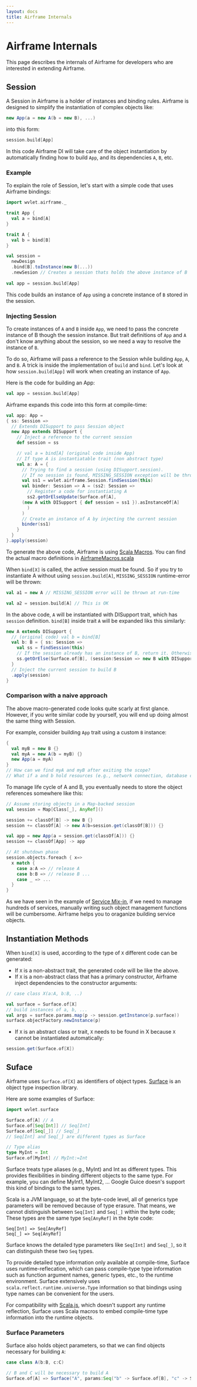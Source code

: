 ```yaml
---
layout: docs
title: Airframe Internals
---
```


# Airframe Internals

This page describes the internals of Airframe for developers who are interested in extending Airframe.

## Session 

A Session in Airframe is a holder of instances and binding rules. Airframe is designed to simplify the instantiation of complex objects like:
```scala
new App(a = new A(b = new B), ...)
```

into this form:
```scala
session.build[App]
```

In this code Airframe DI will take care of the object instantiation by automatically finding how to build `App`, and its dependencies `A`, `B`, etc.

### Example

To explain the role of Session, let's start with a simple code that uses Airframe bindings:

```scala
import wvlet.airframe._

trait App {
  val a = bind[A]
}

trait A {
  val b = bind[B]
}

val session =
  newDesign
  .bind[B].toInstance(new B(...))
  .newSesion // Creates a session thats holds the above instance of B
 
val app = session.build[App]
```
This code builds an instance of `App` using a concrete instance of `B` stored in the session.

### Injecting Session

To create instances of `A` and `B` inside `App`, we need to pass the concrete instance of B though the session instance. But trait definitions of `App` and `A` don't know anything about the session, so we need a way to resolve the instance of `B`.

To do so, Airframe will pass a reference to the Session while building `App`, `A`, and `B`. A trick is inside the implementation of `build` and `bind`. Let's look at how `session.build[App]` will work when creating an instance of `App`.

Here is the code for building an App:

```scala
val app = session.build[App]
```

Airframe expands this code into this form at compile-time:

```scala
val app: App = 
{ ss: Session =>
  // Extends DISupport to pass Session object
  new App extends DISupport {
    // Inject a reference to the current session
    def session = ss

    // val a = bind[A] (original code inside App)
    // If type A is instantiatable trait (non abstract type)
    val a: A = {
      // Trying to find a session (using DISupport.session).
      // If no session is found, MISSING_SESSION exception will be thrown
      val ss1 = wvlet.airframe.Session.findSession(this)
      val binder: Session => A = (ss2: Session =>
        // Register a code for instantiating A 
        ss2.getOrElseUpdate(Surface.of[A],
	  (new A with DISupport { def session = ss1 }).asInstanceOf[A]
        )
      )
      // Create an instance of A by injecting the current session
      binder(ss1)
    }
  }
}.apply(session)
```

To generate the above code, Airframe is using [Scala Macros](http://docs.scala-lang.org/overviews/macros/overview.html). You can find the actual macro definitions in [AirframeMacros.scala](https://github.com/wvlet/airframe/blob/master/airframe-macros/shared/src/main/scala/wvlet/airframe/AirframeMacros.scala)

When `bind[X]` is called, the active session must be found. So if you try to instantiate A without using `session.build[A]`, `MISSING_SESSION` runtime-error will be thrown:

```scala
val a1 = new A // MISSING_SESSION error will be thrown at run-time

val a2 = session.build[A] // This is OK
```

In the above code, `A` will be instantiated with DISupport trait, which has `session` definition. `bind[B]` inside trait `A` will be expanded liks this similarly:

```scala
new A extends DISupport {
  // (original code) val b = bind[B]
  val b: B = { ss: Session =>
    val ss = findSession(this)
    // If the session already has an instance of B, return it. Otherwise, craete a new instance of B 
    ss.getOrElse(Surface.of[B], (session:Session => new B with DISupport { ... } ))
  }
  // Inject the current session to build B
  .apply(session) 
}
```

### Comparison with a naive approach

The above macro-generated code looks quite scarly at first glance. 
However, if you write similar code by yourself, you will end up doing almost the same thing with Session.

For example, consider building `App` trait using a custom `B` instance:

```scala
{ 
  val myB = new B {}
  val myA = new A(b = myB) {}
  new App(a = myA)
}
// How can we find myA and myB after exiting the scope?
// What if a and b hold resources (e.g., network connection, database connection, etc.), that need to be released later?
```

To manage life cycle of A and B, you eventually needs to store the object references somewhere like this:

```scala
// Assume storing objects in a Map-backed session
val session = Map[Class[_], AnyRef]()

session += classOf[B] -> new B {}
session += classOf[A] -> new A(b=session.get(classOf[B])) {}

val app = new App(a = session.get(classOf[A])) {}
session += classOf[App] -> app

// At shutdown phase
session.objects.foreach { x=> 
  x match {
    case a:A => // release A
    case b:B => // release B ...
    case _ => ...
  }
}

```
As we have seen in the example of [Service Mix-in](use-cases.html#service-mix-in), if we need to manage hundreds of services,
manually writing such object management functions will be cumbersome. Airframe helps you to oraganize building service objects. 


## Instantiation Methods

When `bind[X]` is used, according to the type of `X` different code can be generated:

- If `X` is a non-abstract trait, the generated code will be like the above.
- If `X` is a non-abstract class that has a primary constructor, Airframe inject dependencies to the constructor arguments: 

```scala
// case class X(a:A, b:B, ..)

val surface = Surface.of[X]
// build instances of a, b, ...
val args = surface.params.map(p -> session.getInstance(p.surface))
surface.objectFactory.newInstance(p)
```

- If `X` is an abstract class or trait, `X` needs to be found in X because `X` cannot be instantiated automatically:

```scala
session.get(Surface.of[X])
```


## Suface

Airframe uses `Surface.of[X]` as identifiers of object types. [Surface](https://github.com/wvlet/airframe/tree/master/surface) is an object type inspection library.

Here are some examples of Surface:
```scala
import wvlet.surface

Surface.of[A] // A
Surface.of[Seq[Int]] // Seq[Int]
Surface.of[Seq[_]] // Seq[_]
// Seq[Int] and Seq[_] are different types as Surface

// Type alias
type MyInt = Int
Surface.of[MyInt] // MyInt:=Int
```

Surface treats type aliases (e.g., MyInt) and Int as different types. This provides flexibilities in binding different objects to the same type. For example, you can define MyInt1, MyInt2, ... Google Guice doesn's support this kind of bindings to the same types.

Scala is a JVM language, so at the byte-code level, all of generics type parameters will be removed because of type erasure.
That means, we cannot distinguish between `Seq[Int]` and `Seq[_]` within the byte code; These types are the same type `Seq[AnyRef]` in the byte code:
```
Seq[Int] => Seq[AnyRef]
Seq[_] => Seq[AnyRef]
```
Surface knows the detailed type parameters like `Seq[Int]` and `Seq[_]`, so it can distinguish these two `Seq` types.


To provide detailed type information only available at compile-time, Surface uses runtime-reflecation, which can pass compile-type type information such as 
 function argument names, generic types, etc., to the runtime environment. Surface extensively uses `scala.reflect.runtime.universe.Type` 
information so that bindings using type names can be convenient for the users.  

For compatibility with [Scala.js](https://www.scala-js.org/), which doesn't support any runtime reflection,
Surface uses Scala macros to embed compile-time type information into the runtime objects.

### Surface Parameters

Surface also holds object parameters, so that we can find objects necessary for building `A`:
```scala
case class A(b:B, c:C)

// B and C will be necessary to build A
Surface.of[A] => Surface("A", params:Seq("b" -> Surface.of[B], "c" -> Surface.of[C]))
```

